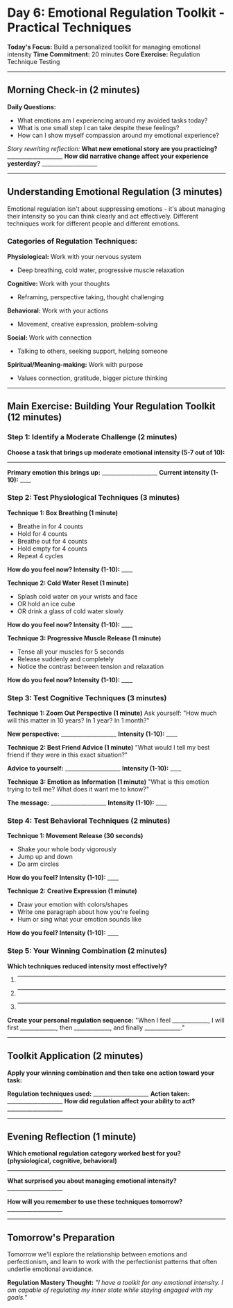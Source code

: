 # Day 6: Emotional Regulation Toolkit - Practical Techniques

**Today's Focus:** Build a personalized toolkit for managing emotional intensity
**Time Commitment:** 20 minutes
**Core Exercise:** Regulation Technique Testing

---

## Morning Check-in (2 minutes)

**Daily Questions:**
- What emotions am I experiencing around my avoided tasks today?
- What is one small step I can take despite these feelings?
- How can I show myself compassion around my emotional experience?

*Story rewriting reflection:*
**What new emotional story are you practicing?** ____________________
**How did narrative change affect your experience yesterday?** ____________________

---

## Understanding Emotional Regulation (3 minutes)

Emotional regulation isn't about suppressing emotions - it's about managing their intensity so you can think clearly and act effectively. Different techniques work for different people and different emotions.

### Categories of Regulation Techniques:

**Physiological:** Work with your nervous system
- Deep breathing, cold water, progressive muscle relaxation

**Cognitive:** Work with your thoughts
- Reframing, perspective taking, thought challenging

**Behavioral:** Work with your actions
- Movement, creative expression, problem-solving

**Social:** Work with connection
- Talking to others, seeking support, helping someone

**Spiritual/Meaning-making:** Work with purpose
- Values connection, gratitude, bigger picture thinking

---

## Main Exercise: Building Your Regulation Toolkit (12 minutes)

### Step 1: Identify a Moderate Challenge (2 minutes)
**Choose a task that brings up moderate emotional intensity (5-7 out of 10):**
____________________

**Primary emotion this brings up:** ____________________
**Current intensity (1-10):** ____

### Step 2: Test Physiological Techniques (3 minutes)

**Technique 1: Box Breathing (1 minute)**
- Breathe in for 4 counts
- Hold for 4 counts  
- Breathe out for 4 counts
- Hold empty for 4 counts
- Repeat 4 cycles

**How do you feel now? Intensity (1-10):** ____

**Technique 2: Cold Water Reset (1 minute)**
- Splash cold water on your wrists and face
- OR hold an ice cube
- OR drink a glass of cold water slowly

**How do you feel now? Intensity (1-10):** ____

**Technique 3: Progressive Muscle Release (1 minute)**
- Tense all your muscles for 5 seconds
- Release suddenly and completely
- Notice the contrast between tension and relaxation

**How do you feel now? Intensity (1-10):** ____

### Step 3: Test Cognitive Techniques (3 minutes)

**Technique 1: Zoom Out Perspective (1 minute)**
Ask yourself: "How much will this matter in 10 years? In 1 year? In 1 month?"

**New perspective:** ____________________
**Intensity (1-10):** ____

**Technique 2: Best Friend Advice (1 minute)**
"What would I tell my best friend if they were in this exact situation?"

**Advice to yourself:** ____________________
**Intensity (1-10):** ____

**Technique 3: Emotion as Information (1 minute)**
"What is this emotion trying to tell me? What does it want me to know?"

**The message:** ____________________
**Intensity (1-10):** ____

### Step 4: Test Behavioral Techniques (2 minutes)

**Technique 1: Movement Release (30 seconds)**
- Shake your whole body vigorously
- Jump up and down
- Do arm circles

**How do you feel? Intensity (1-10):** ____

**Technique 2: Creative Expression (1 minute)**
- Draw your emotion with colors/shapes
- Write one paragraph about how you're feeling
- Hum or sing what your emotion sounds like

**How do you feel? Intensity (1-10):** ____

### Step 5: Your Winning Combination (2 minutes)

**Which techniques reduced intensity most effectively?**
1. ____________________
2. ____________________
3. ____________________

**Create your personal regulation sequence:**
"When I feel _____________, I will first _____________, then _____________, and finally _____________."

---

## Toolkit Application (2 minutes)

**Apply your winning combination and then take one action toward your task:**

**Regulation techniques used:** ____________________
**Action taken:** ____________________
**How did regulation affect your ability to act?** ____________________

---

## Evening Reflection (1 minute)

**Which emotional regulation category worked best for you? (physiological, cognitive, behavioral)**
____________________

**What surprised you about managing emotional intensity?** ____________________

**How will you remember to use these techniques tomorrow?** ____________________

---

## Tomorrow's Preparation
Tomorrow we'll explore the relationship between emotions and perfectionism, and learn to work with the perfectionist patterns that often underlie emotional avoidance.

**Regulation Mastery Thought:**
*"I have a toolkit for any emotional intensity. I am capable of regulating my inner state while staying engaged with my goals."*